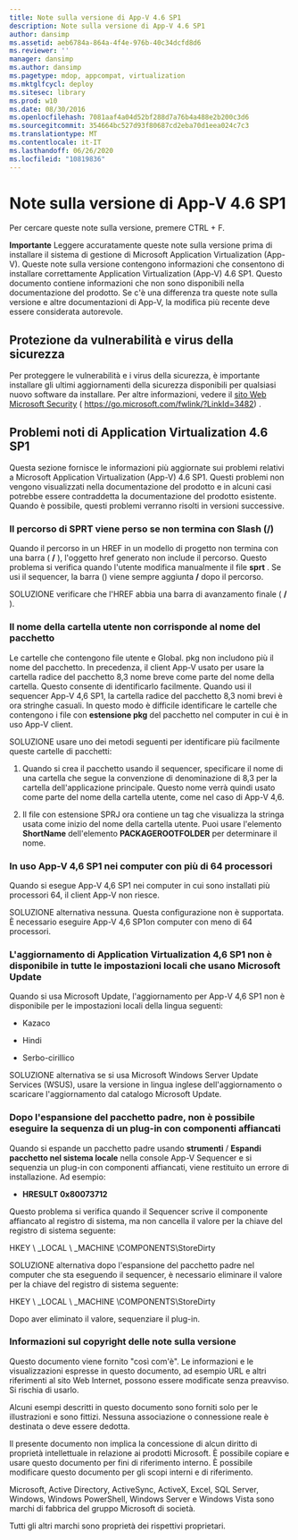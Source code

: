 ```yaml
---
title: Note sulla versione di App-V 4.6 SP1
description: Note sulla versione di App-V 4.6 SP1
author: dansimp
ms.assetid: aeb6784a-864a-4f4e-976b-40c34dcfd8d6
ms.reviewer: ''
manager: dansimp
ms.author: dansimp
ms.pagetype: mdop, appcompat, virtualization
ms.mktglfcycl: deploy
ms.sitesec: library
ms.prod: w10
ms.date: 08/30/2016
ms.openlocfilehash: 7081aaf4a04d52bf288d7a76b4a488e2b200c3d6
ms.sourcegitcommit: 354664bc527d93f80687cd2eba70d1eea024c7c3
ms.translationtype: MT
ms.contentlocale: it-IT
ms.lasthandoff: 06/26/2020
ms.locfileid: "10819836"
---
```

# Note sulla versione di App-V 4.6 SP1


Per cercare queste note sulla versione, premere CTRL + F.

**Importante**  Leggere accuratamente queste note sulla versione prima di installare il sistema di gestione di Microsoft Application Virtualization (App-V). Queste note sulla versione contengono informazioni che consentono di installare correttamente Application Virtualization (App-V) 4.6 SP1. Questo documento contiene informazioni che non sono disponibili nella documentazione del prodotto. Se c'è una differenza tra queste note sulla versione e altre documentazioni di App-V, la modifica più recente deve essere considerata autorevole.

 

## Protezione da vulnerabilità e virus della sicurezza


Per proteggere le vulnerabilità e i virus della sicurezza, è importante installare gli ultimi aggiornamenti della sicurezza disponibili per qualsiasi nuovo software da installare. Per altre informazioni, vedere il [sito Web Microsoft Security](https://go.microsoft.com/fwlink/?LinkId=3482) ( https://go.microsoft.com/fwlink/?LinkId=3482) .

## Problemi noti di Application Virtualization 4.6 SP1


Questa sezione fornisce le informazioni più aggiornate sui problemi relativi a Microsoft Application Virtualization (App-V) 4.6 SP1. Questi problemi non vengono visualizzati nella documentazione del prodotto e in alcuni casi potrebbe essere contraddetta la documentazione del prodotto esistente. Quando è possibile, questi problemi verranno risolti in versioni successive.

### Il percorso di SPRT viene perso se non termina con Slash (/)

Quando il percorso in un HREF in un modello di progetto non termina con una barra ( **/** ), l'oggetto href generato non include il percorso. Questo problema si verifica quando l'utente modifica manualmente il file **sprt** . Se usi il sequencer, la barra () viene sempre aggiunta **/** dopo il percorso.

SOLUZIONE verificare che l'HREF abbia una barra di avanzamento finale ( **/** ).

### Il nome della cartella utente non corrisponde al nome del pacchetto

Le cartelle che contengono file utente e Global. pkg non includono più il nome del pacchetto. In precedenza, il client App-V usato per usare la cartella radice del pacchetto 8,3 nome breve come parte del nome della cartella. Questo consente di identificarlo facilmente. Quando usi il sequencer App-V 4,6 SP1, la cartella radice del pacchetto 8,3 nomi brevi è ora stringhe casuali. In questo modo è difficile identificare le cartelle che contengono i file con **estensione pkg** del pacchetto nel computer in cui è in uso App-V client.

SOLUZIONE usare uno dei metodi seguenti per identificare più facilmente queste cartelle di pacchetti:

1.  Quando si crea il pacchetto usando il sequencer, specificare il nome di una cartella che segue la convenzione di denominazione di 8,3 per la cartella dell'applicazione principale. Questo nome verrà quindi usato come parte del nome della cartella utente, come nel caso di App-V 4,6.

2.  Il file con estensione SPRJ ora contiene un tag che visualizza la stringa usata come inizio del nome della cartella utente. Puoi usare l'elemento **ShortName** dell'elemento **PACKAGEROOTFOLDER** per determinare il nome.

### In uso App-V 4,6 SP1 nei computer con più di 64 processori

Quando si esegue App-V 4,6 SP1 nei computer in cui sono installati più processori 64, il client App-V non riesce.

SOLUZIONE alternativa nessuna. Questa configurazione non è supportata. È necessario eseguire App-V 4,6 SP1on computer con meno di 64 processori.

### L'aggiornamento di Application Virtualization 4,6 SP1 non è disponibile in tutte le impostazioni locali che usano Microsoft Update

Quando si usa Microsoft Update, l'aggiornamento per App-V 4,6 SP1 non è disponibile per le impostazioni locali della lingua seguenti:

-   Kazaco

-   Hindi

-   Serbo-cirillico

SOLUZIONE alternativa se si usa Microsoft Windows Server Update Services (WSUS), usare la versione in lingua inglese dell'aggiornamento o scaricare l'aggiornamento dal catalogo Microsoft Update.

### Dopo l'espansione del pacchetto padre, non è possibile eseguire la sequenza di un plug-in con componenti affiancati

Quando si espande un pacchetto padre usando **strumenti**  /  **Espandi pacchetto nel sistema locale** nella console App-V Sequencer e si sequenzia un plug-in con componenti affiancati, viene restituito un errore di installazione. Ad esempio:

-   **HRESULT 0x80073712**

Questo problema si verifica quando il Sequencer scrive il componente affiancato al registro di sistema, ma non cancella il valore per la chiave del registro di sistema seguente:

HKEY \ _LOCAL \ _MACHINE \\COMPONENTS\\StoreDirty

SOLUZIONE alternativa dopo l'espansione del pacchetto padre nel computer che sta eseguendo il sequencer, è necessario eliminare il valore per la chiave del registro di sistema seguente:

HKEY \ _LOCAL \ _MACHINE \\COMPONENTS\\StoreDirty

Dopo aver eliminato il valore, sequenziare il plug-in.

### Informazioni sul copyright delle note sulla versione

Questo documento viene fornito "così com'è". Le informazioni e le visualizzazioni espresse in questo documento, ad esempio URL e altri riferimenti al sito Web Internet, possono essere modificate senza preavviso. Si rischia di usarlo.

Alcuni esempi descritti in questo documento sono forniti solo per le illustrazioni e sono fittizi. Nessuna associazione o connessione reale è destinata o deve essere dedotta.

Il presente documento non implica la concessione di alcun diritto di proprietà intellettuale in relazione ai prodotti Microsoft. È possibile copiare e usare questo documento per fini di riferimento interno. È possibile modificare questo documento per gli scopi interni e di riferimento.



Microsoft, Active Directory, ActiveSync, ActiveX, Excel, SQL Server, Windows, Windows PowerShell, Windows Server e Windows Vista sono marchi di fabbrica del gruppo Microsoft di società.

Tutti gli altri marchi sono proprietà dei rispettivi proprietari.

 

 





